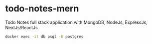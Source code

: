 # todo-notes-mern
Todo Notes full stack application with MongoDB, NodeJs, ExpressJs, NextJs/ReactJs

```bash
docker exec -it db psql -U postgres
```
